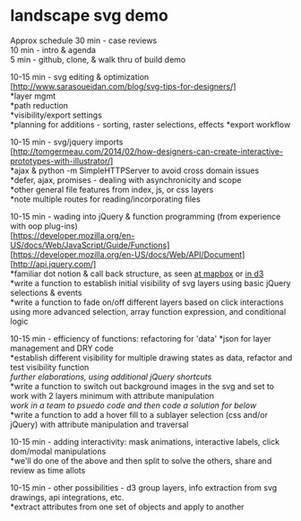 # landscape svg demo

Approx schedule
30 min - case reviews  
10 min - intro & agenda  
5 min - github, clone, & walk thru of build demo  

10-15 min - svg editing & optimization  
[http://www.sarasoueidan.com/blog/svg-tips-for-designers/]  
  *layer mgmt      
  *path reduction  
  *visibility/export settings  
  *planning for additions - sorting, raster selections, effects
  *export workflow  
    
10-15 min - svg/jquery imports  
[http://tomgermeau.com/2014/02/how-designers-can-create-interactive-prototypes-with-illustrator/]  
    *ajax & python -m SimpleHTTPServer to avoid cross domain issues  
    *defer, ajax, promises - dealing with asynchronicity and scope  
    *other general file features from index, js, or css layers  
        *note multiple routes for reading/incorporating files  
        
10-15 min - wading into jQuery & function programming (from experience with oop plug-ins)  
[https://developer.mozilla.org/en-US/docs/Web/JavaScript/Guide/Functions]  
[https://developer.mozilla.org/en-US/docs/Web/API/Document]  
[http://api.jquery.com/]  
    *familiar dot notion & call back structure, as seen [at mapbox](https://www.mapbox.com/mapbox-gl-js/example/toggle-layers/) or [in d3](https://bl.ocks.org/mbostock/3885304)  
    *write a function to establish initial visibility of svg layers using basic jQuery selections & events  
    *write a function to fade on/off different layers based on click  interactions using more advanced selection, array function expression, and conditional logic  

10-15 min - efficiency of functions: refactoring for 'data' 
    *json for layer management and DRY code  
    *establish different visibility for multiple drawing states as data, refactor and test visibility function  
        *further elaborations, using additional jQuery shortcuts*  
    *write a function to switch out background images in the svg and set to work with 2 layers minimum with attribute manipulation   
        *work in a team to psuedo code and then code a solution for below*  
    *write a function to add a hover fill to a sublayer selection (css and/or jQuery) with attribute manipulation and traversal  
    
10-15 min - adding interactivity: mask animations, interactive labels, click dom/modal manipulations  
    *we'll do one of the above and then split to solve the others, share and review as time allots  
    
10-15 min - other possibilities - d3 group layers, info extraction from svg drawings, api integrations, etc.  
    *extract attributes from one set of objects and apply to another  
